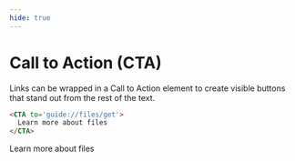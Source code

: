 ```yaml
---
hide: true
---
```


# Call to Action (CTA)

<!-- does not need translation -->

Links can be wrapped in a Call to Action element to create visible buttons that
stand out from the rest of the text.

```html
<CTA to='guide://files/get'>
  Learn more about files
</CTA>
```

<H>
<CTA to='guide://files/get'>
  Learn more about files
</CTA>
</H>
